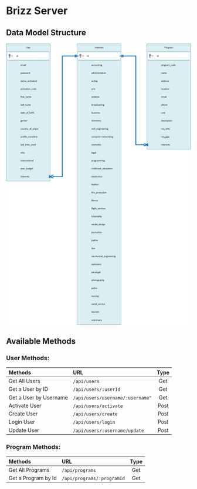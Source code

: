 # Brizz Server

## Data Model Structure
![Data Model Structure](https://github.com/birtony/BrizzServer/blob/master/Assets/DataModel.png)

## Available Methods
### User Methods:

Methods | URL | Type
:------- | :--- | :----:
Get All Users | `/api/users` | Get
Get a User by ID | `/api/users/:userId` | Get
Get a User by Username | `/api/users/username/:username"` | Get
Activate User | `/api/users/activate` | Post
Create User | `/api/users/create` | Post
Login User | `/api/users/login` | Post
Update User | `/api/users/:username/update` | Post

### Program Methods:
Methods | URL | Type
:------- | :--- | :----:
Get All Programs | `/api/programs` | Get
Get a Program by Id | `/api/programs/:programId` | Get
